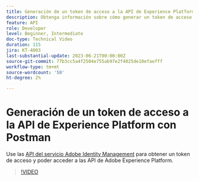 ```yaml
---
title: Generación de un token de acceso a la API de Experience Platform con Postman
description: Obtenga información sobre cómo generar un token de acceso a la API de Experience Platform con Postman
feature: API
role: Developer
level: Beginner, Intermediate
doc-type: Technical Video
duration: 115
jira: KT-4003
last-substantial-update: 2023-06-21T00:00:00Z
source-git-commit: 77b3cc5a4f2504e755ab97e2f4025de10efaefff
workflow-type: tm+mt
source-wordcount: '50'
ht-degree: 2%

---
```



# Generación de un token de acceso a la API de Experience Platform con Postman

Use las [API del servicio Adobe Identity Management](https://github.com/adobe/experience-platform-postman-samples/tree/master/apis/ims) para obtener un token de acceso y poder acceder a las API de Adobe Experience Platform.

>[!VIDEO](https://video.tv.adobe.com/v/32727/?learn=on&enablevpops&captions=spa)

